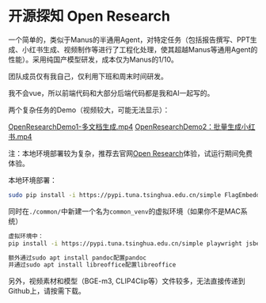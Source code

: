 # 开源探知 Open Research

一个简单的，类似于Manus的半通用Agent，对特定任务（包括报告撰写、PPT生成、小红书生成、视频制作等进行了工程化处理，使其超越Manus等通用Agent的性能）。采用纯国产模型研发，成本仅为Manus的1/10。

团队成员仅有我自己，仅利用下班和周末时间研发。

我不会vue，所以前端代码和大部分后端代码都是我和AI一起写的。

两个复杂任务的Demo（视频较大，可能无法显示）：

[OpenResearchDemo1-多文档生成.mp4](OpenResearchDemo1-多文档生成.mp4)
[OpenResearchDemo2：批量生成小红书.mp4](OpenResearchDemo2：批量生成小红书.mp4)


注：本地环境部署较为复杂，推荐去官网[Open Research](https://open-research.cn/)体验，试运行期间免费体验。

本地环境部署：

```bash
sudo pip install -i https://pypi.tuna.tsinghua.edu.cn/simple FlagEmbedding flask flask_cors json_repair mysql-connector-python openai redis moviepy tencentcloud-sdk-python torchvision gevent playwright
```

同时在`./common/`中新建一个名为`common_venv`的虚拟环境（如果你不是MAC系统）

```bash
虚拟环境中：
pip install -i https://pypi.tuna.tsinghua.edu.cn/simple playwright jsbeautifier BeautifulSoup4 redis pillow tqdm shutup torch numpy jieba opencv-python opencv-contrib-python transformers scikit-learn PyPDF2 openai openpyxl pandas moviepy graphviz json_repair matplotlib networkx seaborn 

额外通过sudo apt install pandoc配置pandoc
并通过sudo apt install libreoffice配置libreoffice
```

另外，视频素材和模型（BGE-m3, CLIP4Clip等）文件较多，无法直接传递到Github上，请按需下载。


